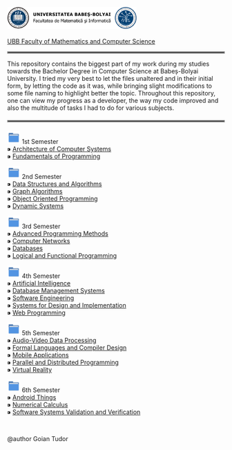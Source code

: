 <img src="./utils/ubb_logo.png" width="300"> <br><br>
[UBB Faculty of Mathematics and Computer Science]

<hr style="border:2px solid grey; margin: 15px 0">

This repository contains the biggest part of my work during my studies towards
the Bachelor Degree in Computer Science at Babeș-Bolyai University. I tried my
very best to let the files unaltered and in their initial form, by letting the
code as it was, while bringing slight modifications to some file naming to highlight
better the topic. Throughout this repository, one can view my progress as a developer,
the way my code improved and also the multitude of tasks I had to do for various subjects.

<hr style="border:2px solid gray; margin: 20px 0">

<img src="./utils/folder_picture.svg" width="30"> 1st Semester<br>
      ⁍ [Architecture of Computer Systems]<br>
      ⁍ [Fundamentals of Programming]

<img src="./utils/folder_picture.svg" width="30"> 2nd Semester<br>
      ⁍ [Data Structures and Algorithms]<br>
      ⁍ [Graph Algorithms]<br>
      ⁍ [Object Oriented Programming]<br>
      ⁍ [Dynamic Systems]

<img src="./utils/folder_picture.svg" width="30"> 3rd Semester<br>
      ⁍ [Advanced Programming Methods]<br>
      ⁍ [Computer Networks]<br>
      ⁍ [Databases]<br>
      ⁍ [Logical and Functional Programming]

<img src="./utils/folder_picture.svg" width="30"> 4th Semester<br>
      ⁍ [Artificial Intelligence]<br>
      ⁍ [Database Management Systems]<br>
      ⁍ [Software Engineering]<br>
      ⁍ [Systems for Design and Implementation]<br>
      ⁍ [Web Programming]

<img src="./utils/folder_picture.svg" width="30"> 5th Semester<br>
      ⁍ [Audio-Video Data Processing]<br>
      ⁍ [Formal Languages and Compiler Design]<br>
      ⁍ [Mobile Applications]<br>
      ⁍ [Parallel and Distributed Programming]<br>
      ⁍ [Virtual Reality]

<img src="./utils/folder_picture.svg" width="30"> 6th Semester<br>
      ⁍ [Android Things]<br>
      ⁍ [Numerical Calculus]<br>
      ⁍ [Software Systems Validation and Verification]

<br>


@author Goian Tudor<br>

[UBB Faculty of Mathematics and Computer Science]: http://www.cs.ubbcluj.ro/
[Architecture of Computer Systems]: https://github.com/VaruTudor/Architecture-of-Computer-Systems
[Fundamentals of Programming]: https://github.com/VaruTudor/Fundamentals-of-Programming
[Data Structures and Algorithms]: https://github.com/VaruTudor/Data-Structures-and-Algorithms
[Graph Algorithms]: https://github.com/VaruTudor/Graph-Algorithms
[Object Oriented Programming]: https://github.com/VaruTudor/Object-Oriented-Programming
[Dynamic Systems]: https://github.com/VaruTudor/Dynamic-Systems
[Advanced Programming Methods]: https://github.com/VaruTudor/Advanced-Programming-Methods
[Computer Networks]: https://github.com/VaruTudor/Computer-Networks
[Databases]: https://github.com/VaruTudor/Databases
[Logical and Functional Programming]: https://github.com/VaruTudor/Logical-and-Functional-Programming
[Artificial Intelligence]: https://github.com/VaruTudor/Artificial-Intelligence
[Database Management Systems]: https://github.com/VaruTudor/Database-Management-Systems
[Software Engineering]: https://github.com/VaruTudor/Software-Engineering
[Systems for Design and Implementation]: https://github.com/VaruTudor/Systems-for-Design-and-Implementation
[Web Programming]: https://github.com/VaruTudor/Web-Programming
[Audio-Video Data Processing]: https://github.com/VaruTudor/Audio-Video-Data-Processing
[Formal Languages and Compiler Design]: https://github.com/VaruTudor/Formal-Languages-and-Compiler-Design
[Parallel and Distributed Programming]: https://github.com/VaruTudor/Parallel-and-Distributed-Programming
[Mobile Applications]: https://github.com/VaruTudor/Mobile-Applications
[Virtual Reality]: https://github.com/VaruTudor/Virtual-Reality
[Android Things]: https://github.com/VaruTudor/Android-Things
[Numerical Calculus]: https://github.com/VaruTudor/Numerical-Calculus
[Software Systems Validation and Verification]: https://github.com/VaruTudor/Software-Systems-Validation-and-Verification

